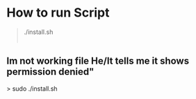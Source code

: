# How to run Script
> ./install.sh
<br></br>
<h2> Im not working file He/It tells me it shows permission denied" </h2>
> sudo ./install.sh 

